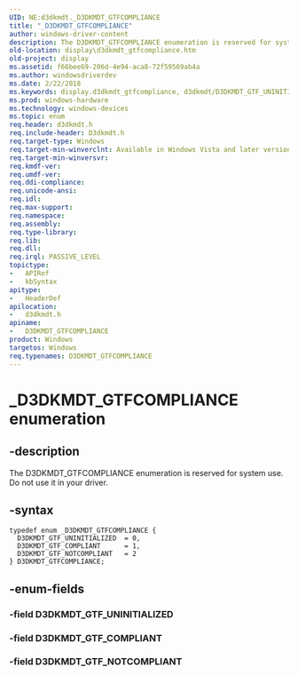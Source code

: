 ```yaml
---
UID: NE:d3dkmdt._D3DKMDT_GTFCOMPLIANCE
title: "_D3DKMDT_GTFCOMPLIANCE"
author: windows-driver-content
description: The D3DKMDT_GTFCOMPLIANCE enumeration is reserved for system use. Do not use it in your driver.
old-location: display\d3dkmdt_gtfcompliance.htm
old-project: display
ms.assetid: f66bee69-206d-4e94-aca8-72f59569ab4a
ms.author: windowsdriverdev
ms.date: 2/22/2018
ms.keywords: display.d3dkmdt_gtfcompliance, d3dkmdt/D3DKMDT_GTF_UNINITIALIZED, d3dkmdt/D3DKMDT_GTF_COMPLIANT, D3DKMDT_GTFCOMPLIANCE enumeration [Display Devices], d3dkmdt/D3DKMDT_GTFCOMPLIANCE, D3DKMDT_GTF_NOTCOMPLIANT, D3DKMDT_GTFCOMPLIANCE, DmEnums_c8d6dc39-9079-444a-8441-49617eb1eede.xml, _D3DKMDT_GTFCOMPLIANCE, D3DKMDT_GTF_COMPLIANT, D3DKMDT_GTF_UNINITIALIZED, d3dkmdt/D3DKMDT_GTF_NOTCOMPLIANT
ms.prod: windows-hardware
ms.technology: windows-devices
ms.topic: enum
req.header: d3dkmdt.h
req.include-header: D3dkmdt.h
req.target-type: Windows
req.target-min-winverclnt: Available in Windows Vista and later versions of the Windows operating systems.
req.target-min-winversvr: 
req.kmdf-ver: 
req.umdf-ver: 
req.ddi-compliance: 
req.unicode-ansi: 
req.idl: 
req.max-support: 
req.namespace: 
req.assembly: 
req.type-library: 
req.lib: 
req.dll: 
req.irql: PASSIVE_LEVEL
topictype:
-	APIRef
-	kbSyntax
apitype:
-	HeaderDef
apilocation:
-	d3dkmdt.h
apiname:
-	D3DKMDT_GTFCOMPLIANCE
product: Windows
targetos: Windows
req.typenames: D3DKMDT_GTFCOMPLIANCE
---
```


# _D3DKMDT_GTFCOMPLIANCE enumeration


## -description


The D3DKMDT_GTFCOMPLIANCE enumeration is reserved for system use. Do not use it in your driver.


## -syntax


````
typedef enum _D3DKMDT_GTFCOMPLIANCE { 
  D3DKMDT_GTF_UNINITIALIZED  = 0,
  D3DKMDT_GTF_COMPLIANT      = 1,
  D3DKMDT_GTF_NOTCOMPLIANT   = 2
} D3DKMDT_GTFCOMPLIANCE;
````


## -enum-fields




### -field D3DKMDT_GTF_UNINITIALIZED


### -field D3DKMDT_GTF_COMPLIANT


### -field D3DKMDT_GTF_NOTCOMPLIANT

